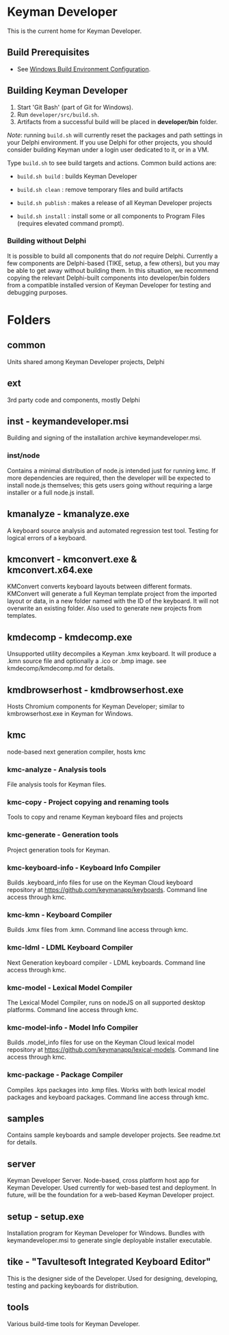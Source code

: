 # Keyman Developer

This is the current home for Keyman Developer.

## Build Prerequisites

* See [Windows Build Environment Configuration](../../docs/build/windows.md).

## Building Keyman Developer

1. Start 'Git Bash' (part of Git for Windows).
2. Run `developer/src/build.sh`.
3. Artifacts from a successful build will be placed in **developer/bin** folder.

*Note*: running `build.sh` will currently reset the packages and path settings
in your Delphi environment. If you use Delphi for other projects, you should
consider building Keyman under a login user dedicated to it, or in a VM.

Type `build.sh` to see build targets and actions. Common build actions are:

* `build.sh build`
: builds Keyman Developer

* `build.sh clean`
: remove temporary files and build artifacts

* `build.sh publish`
: makes a release of all Keyman Developer projects

* `build.sh install`
: install some or all components to Program Files (requires elevated command prompt).

### Building without Delphi

It is possible to build all components that do _not_ require Delphi. Currently a
few components are Delphi-based (TIKE, setup, a few others), but you may be able
to get away without building them. In this situation, we recommend copying the
relevant Delphi-built components into developer/bin folders from a compatible
installed version of Keyman Developer for testing and debugging purposes.

# Folders

## common

Units shared among Keyman Developer projects, Delphi

## ext

3rd party code and components, mostly Delphi

## inst - keymandeveloper.msi

Building and signing of the installation archive keymandeveloper.msi.

### inst/node

Contains a minimal distribution of node.js intended just for running kmc. If
more dependencies are required, then the developer will be expected to install
node.js themselves; this gets users going without requiring a large installer or
a full node.js install.

## kmanalyze - kmanalyze.exe

A keyboard source analysis and automated regression test tool. Testing for
logical errors of a keyboard.

## kmconvert - kmconvert.exe & kmconvert.x64.exe

KMConvert converts keyboard layouts between different formats. KMConvert will
generate a full Keyman template project from the imported layout or data, in a
new folder named with the ID of the keyboard. It will not overwrite an existing
folder. Also used to generate new projects from templates.

## kmdecomp - kmdecomp.exe

Unsupported utility decompiles a Keyman .kmx keyboard. It will produce a .kmn
source file and optionally a .ico or .bmp image. see kmdecomp/kmdecomp.md for
details.

## kmdbrowserhost - kmdbrowserhost.exe

Hosts Chromium components for Keyman Developer; similar to kmbrowserhost.exe
in Keyman for Windows.

## kmc

node-based next generation compiler, hosts kmc

### kmc-analyze - Analysis tools

File analysis tools for Keyman files.

### kmc-copy - Project copying and renaming tools

Tools to copy and rename Keyman keyboard files and projects

### kmc-generate - Generation tools

Project generation tools for Keyman.

### kmc-keyboard-info - Keyboard Info Compiler

Builds .keyboard_info files for use on the Keyman Cloud keyboard repository
at https://github.com/keymanapp/keyboards. Command line access through kmc.

### kmc-kmn - Keyboard Compiler

Builds .kmx files from .kmn. Command line access through kmc.

### kmc-ldml - LDML Keyboard Compiler

Next Generation keyboard compiler - LDML keyboards. Command line access through
kmc.

### kmc-model - Lexical Model Compiler

The Lexical Model Compiler, runs on nodeJS on all supported desktop platforms.
Command line access through kmc.

### kmc-model-info - Model Info Compiler

Builds .model_info files for use on the Keyman Cloud lexical model repository at
https://github.com/keymanapp/lexical-models. Command line access through kmc.

### kmc-package - Package Compiler

Compiles .kps packages into .kmp files. Works with both lexical model packages
and keyboard packages. Command line access through kmc.

## samples

Contains sample keyboards and sample developer projects. See readme.txt for
details.

## server

Keyman Developer Server. Node-based, cross platform host app for Keyman
Developer. Used currently for web-based test and deployment. In future, will
be the foundation for a web-based Keyman Developer project.

## setup - setup.exe

Installation program for Keyman Developer for Windows. Bundles with
keymandeveloper.msi to generate single deployable installer executable.

## tike - "Tavultesoft Integrated Keyboard Editor"

This is the designer side of the Developer. Used for designing, developing,
testing and packing keyboards for distribution.

## tools

Various build-time tools for Keyman Developer.


